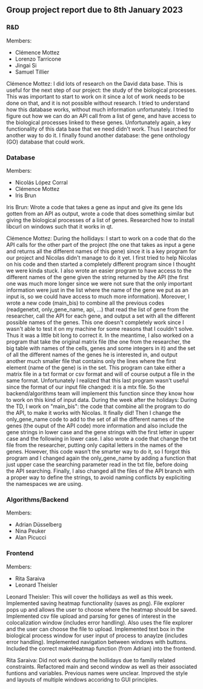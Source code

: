 ## Group project report due to 8th January 2023

### R&D
Members: 
- Clémence Mottez
- Lorenzo Tarricone 
- Jingai Si
- Samuel Tillier 

Clémence Mottez: I did lots of research on the David data base. This is useful for the next step of our project: the study of the biological processes. This was important to start to work on it since a lot of work needs to be done on that, and it is not possible without research. I tried to understand how this database works, without much information unfortunately. I tried to figure out how we can do an API call from a list of gene, and have access to the biological processes linked to these genes. Unfortunately again, a key functionality of this data base that we need didn't work. Thus I searched for another way to do it. I finally found another database: the gene onthology (GO) database that could work. 


### Database
Members:
- Nicolás López Corral
- Clémence Mottez
- Iris Brun

Iris Brun: Wrote a code that takes a gene as input and give its gene Ids gotten from an API as output, wrote a code that does something similar but giving the biological processes of a list of genes. Researched how to install libcurl on windows such that it works in qt.

Clémence Mottez: 
During the hollidays: I start to work on a code that do the API calls for the other part of the project (the one that takes as input a gene and returns all the different names of this gene) since it is a key program for our project and Nicolas didn't manage to do it yet. I first tried to help Nicolas on his code and then started a completely different program since I thought we were kinda stuck. I also wrote an easier program to have access to the different names of the gene given the string returned by the API (the first one was much more longer since we were not sure that the only important information were just in the list where the name of the gene we put as an input is, so we could have access to much more information). Moreover, I wrote a new code (main_bis) to combine all the previous codes (readgenetxt, only_gene_name, api, ...) that read the list of gene from the researcher, call the API for each gene, and output a set with all the different possible names of the genes. This one doesn't completely work since I wasn't able to test it on my machine for some reasons that I couldn't solve. Thus it was a little bit long to correct it. In the meantime, I also worked on a program that take the original matrix file (the one from the researcher, the big table with names of the cells, genes and some integers in it) and the set of all the different names of the genes he is interested in, and output another much smaller file that contains only the lines where the first element (name of the gene) is in the set. This program can take either a matrix file in a txt format or csv format and will of course output a file in the same format. Unfortunately I realized that this last program wasn't useful since the format of our input file changed: it is a mtx file. So the backend/algorithms team will implement this function since they know how to work on this kind of input data. 
During the week after the holidays: During the TD, I work on "main_bis": the code that combine all the program to do the API, to make it works with Nicolas. It finally did!
Then I change the only_gene_name code to add to the set of all the different names of the genes (the ouput of the API code) more information and also include the gene strings in lower case and the gene strings with the first letter in upper case and the following in lower case. I also wrote a code that change the txt file from the researcher, putting only capital letters in the names of the genes. However, this code wasn’t the smarter way to do it, so I forgot this program and I changed again the only_gene_name by adding a function that just upper case the searching parameter read in the txt file, before doing the API searching. Finally, I also changed all the files of the API branch with a proper way to define the strings, to avoid naming conflicts by expliciting the namespaces we are using.

### Algorithms/Backend 
Members:
- Adrian Düsselberg
- Nina Peuker
- Alan Picucci


### Frontend 
Members:
- Rita Saraiva
- Leonard Theisler

Leonard Theisler: This will cover the hollidays as well as this week. Implemented saving heatmap functionality (saves as png). File explorer pops up and allows the user to choose where the heatmap should be saved. Implemented csv file upload and parsing for genes of interest in the colocalization window (includes error handling). Also uses the file explorer and the user can choose the file to upload. Implemented text box in the biological process window for user input of process to anaylze (includes error handling). Implemented navigation between windows with buttons. Included the correct makeHeatmap function (from Adrian) into the frontend.

Rita Saraiva: Did not work during the hollidays due to familly related constraints. Refactored main and second window as well as their associated funtions and variables. Previous names were unclear. Improved the style and layouts of multiple windows accoridng to GUI principles. 

